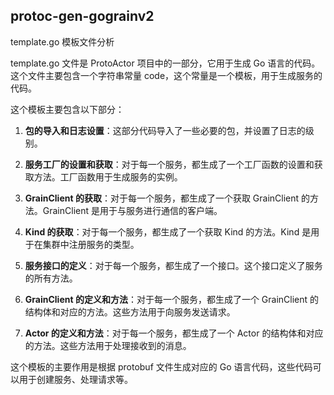 ## protoc-gen-gograinv2

template.go 模板文件分析

template.go 文件是 ProtoActor 项目中的一部分，它用于生成 Go 语言的代码。这个文件主要包含一个字符串常量 code，这个常量是一个模板，用于生成服务的代码。

这个模板主要包含以下部分：

1. **包的导入和日志设置**：这部分代码导入了一些必要的包，并设置了日志的级别。

2. **服务工厂的设置和获取**：对于每一个服务，都生成了一个工厂函数的设置和获取方法。工厂函数用于生成服务的实例。

3. **GrainClient 的获取**：对于每一个服务，都生成了一个获取 GrainClient 的方法。GrainClient 是用于与服务进行通信的客户端。

4. **Kind 的获取**：对于每一个服务，都生成了一个获取 Kind 的方法。Kind 是用于在集群中注册服务的类型。

5. **服务接口的定义**：对于每一个服务，都生成了一个接口。这个接口定义了服务的所有方法。

6. **GrainClient 的定义和方法**：对于每一个服务，都生成了一个 GrainClient 的结构体和对应的方法。这些方法用于向服务发送请求。

7. **Actor 的定义和方法**：对于每一个服务，都生成了一个 Actor 的结构体和对应的方法。这些方法用于处理接收到的消息。

这个模板的主要作用是根据 protobuf 文件生成对应的 Go 语言代码，这些代码可以用于创建服务、处理请求等。